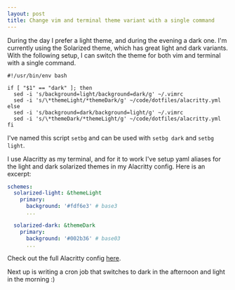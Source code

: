```yaml
---
layout: post
title: Change vim and terminal theme variant with a single command
---
```


During the day I prefer a light theme, and during the evening a dark one. I'm
currently using the Solarized theme, which has great light and dark variants.
With the following setup, I can switch the theme for both vim and terminal with
a single command.

```
#!/usr/bin/env bash

if [ "$1" == "dark" ]; then
  sed -i 's/background=light/background=dark/g' ~/.vimrc
  sed -i 's/\*themeLight/*themeDark/g' ~/code/dotfiles/alacritty.yml
else
  sed -i 's/background=dark/background=light/g' ~/.vimrc
  sed -i 's/\*themeDark/*themeLight/g' ~/code/dotfiles/alacritty.yml
fi
```

I've named this script `setbg` and can be used with `setbg dark` and
`setbg light`.

I use Alacritty as my terminal, and for it to work I've setup yaml aliases for
the light and dark solarized themes in my Alacritty config. Here is an excerpt:

``` yaml
schemes:
  solarized-light: &themeLight
    primary:
      background: '#fdf6e3' # base3
      ...

  solarized-dark: &themeDark
    primary:
      background: '#002b36' # base03
      ...
```

Check out the full Alacritty config
[here](https://github.com/thejspr/dotfiles/blob/master/alacritty.yml).

Next up is writing a cron job that switches to dark in the afternoon and light
in the morning :)
